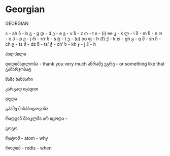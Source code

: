 # Georgian


GEORGIAN

ა - ah 
ბ - b
გ - g
დ - d
ე - e
ვ - v
ზ - z
თ - t
ი - (i) ee
კ - k
ლ - l
მ - m
ნ - n
ო - o
პ - p
ჟ - j
რ - rrr
ს - s
ტ - t
უ - (u) oo
ფ - h	(f)
ქ - k
ღ - gh
ყ - q
შ - sh
ჩ - ch
ც - ts
ძ - dz
წ - ts’
ჭ - ch’
ხ - kh
ჯ - j
ჰ - h

პილპილი

დიდიმადლობა - thank you very much
ანრამე ეგრე - or something like that
გამარჯობატ

მამა
ზანპარი

კარგად იყავით

დედა

გჰამე მისჰბიდოვისა

რადგან მაიკლმა არ იცოდა - 



გოგო



რატომ - atom - why


როდიშ - rodis - when

